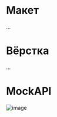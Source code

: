 # Макет
...
# Вёрстка
...
# MockAPI
![image](https://github.com/user-attachments/assets/5db423c0-623a-4b33-99f1-030a267bebd3)
